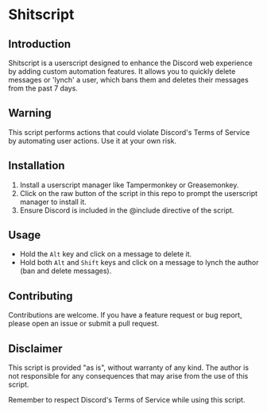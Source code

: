 # Shitscript

## Introduction
Shitscript is a userscript designed to enhance the Discord web experience by adding custom automation features. It allows you to quickly delete messages or 'lynch' a user, which bans them and deletes their messages from the past 7 days.

## Warning
This script performs actions that could violate Discord's Terms of Service by automating user actions. Use it at your own risk.

## Installation
1. Install a userscript manager like Tampermonkey or Greasemonkey.
2. Click on the raw button of the script in this repo to prompt the userscript manager to install it.
3. Ensure Discord is included in the @include directive of the script.

## Usage
- Hold the `Alt` key and click on a message to delete it.
- Hold both `Alt` and `Shift` keys and click on a message to lynch the author (ban and delete messages).

## Contributing
Contributions are welcome. If you have a feature request or bug report, please open an issue or submit a pull request.

## Disclaimer
This script is provided "as is", without warranty of any kind. The author is not responsible for any consequences that may arise from the use of this script.

Remember to respect Discord's Terms of Service while using this script.

